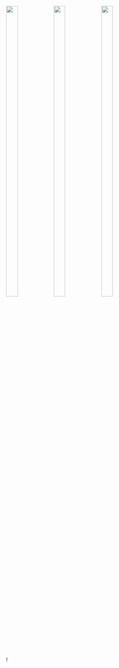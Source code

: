 <p>
<img src="https://user-images.githubusercontent.com/124056284/235830182-f19a2ff9-327e-4540-b209-d71dd2f3c74f.PNG" width=25% height=45%>
<img src="https://user-images.githubusercontent.com/124056284/235830189-dfb43e9e-4260-456e-a4a8-3e4390a31e40.PNG" width=25% height=45%>
<img src="https://user-images.githubusercontent.com/124056284/235830196-810ba89e-6486-4010-bb43-36916d53df09.PNG" width=25% height=45%>
</p>!
